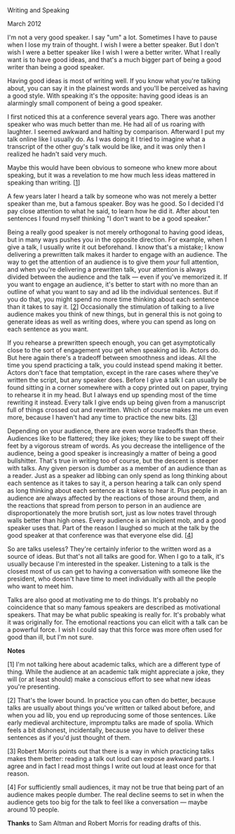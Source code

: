Writing and Speaking

March 2012  
  
I'm not a very good speaker. I say "um" a lot. Sometimes I have
to pause when I lose my train of thought. I wish I were a better
speaker. But I don't wish I were a better speaker like I wish I
were a better writer. What I really want is to have good ideas,
and that's a much bigger part of being a good writer than being a
good speaker.  
  
Having good ideas is most of writing well. If you know what you're
talking about, you can say it in the plainest words and you'll be
perceived as having a good style. With speaking it's the opposite:
having good ideas is an alarmingly small component of being a good
speaker.  
  
I first noticed this at a conference several years ago.
There was another speaker who was much better than me.
He had all of us roaring with laughter. I seemed awkward and
halting by comparison. Afterward I put my talk online like I usually
do. As I was doing it I tried to imagine what a transcript of the
other guy's talk would be like, and it was only then I realized he
hadn't said very much.  
  
Maybe this would have been obvious to someone who knew more about
speaking, but it was a revelation to me how much less ideas mattered
in speaking than writing.
[[1](#f1n)]  
  
A few years later I heard a talk by someone who was not merely a
better speaker than me, but a famous speaker. Boy was he good. So
I decided I'd pay close attention to what he said, to learn how he
did it. After about ten sentences I found myself thinking "I don't
want to be a good speaker."  
  
Being a really good speaker is not merely orthogonal to having good ideas,
but in many ways pushes you in the opposite direction. For example,
when I give a talk, I usually write it out beforehand. I know that's
a mistake; I know delivering a 
prewritten 
talk makes it harder to
engage with an audience. The way to get the attention of an audience
is to give them *your* full attention, and when you're delivering
a prewritten talk, your attention is always divided between the
audience and the talk — even if you've memorized it. If you want
to engage an audience, it's better to start with no more than an outline
of what you want to say and 
ad lib the individual sentences. But
if you do that, you might spend no more time thinking about each
sentence than it takes to say it.
[[2](#f2n)]
Occasionally the stimulation
of talking to a live audience makes you think of new things, but
in general this is not going to generate ideas as well as writing
does, where you can spend as long on each sentence as you want.  
  
If you rehearse a prewritten speech enough, you can get
asymptotically close to the sort of engagement you get when speaking
ad lib. Actors do. But here again there's a tradeoff between
smoothness and ideas. All the time you spend practicing a talk,
you could instead spend making it better. Actors don't face
that temptation, except in the rare cases where they've written the
script, but any speaker does. Before I give a talk I can usually
be found sitting in a corner somewhere with a copy printed out on
paper, trying to rehearse it in my head. But I always end up
spending most of the time rewriting it instead. Every talk I give
ends up being given from a manuscript full of things crossed out
and rewritten. Which of course makes me um even more, because I
haven't had any time to practice the new bits.
[[3](#f3n)]  
  
Depending on your audience, there are even worse tradeoffs than
these. Audiences like to be flattered; they like jokes; they like
to be swept off their feet by a vigorous stream of words. As you
decrease the intelligence of the audience, being a good speaker is
increasingly a matter of being a good bullshitter. That's true in
writing too of course, but the descent is steeper with talks. Any
given person is dumber as a member of an audience than as a reader.
Just as a speaker ad libbing can only spend as long thinking about
each sentence as it takes to say it, a person hearing a talk can
only spend as long thinking about each sentence as it takes to hear
it. Plus people in an audience are always affected by the reactions
of those around them, and the reactions that spread from person to
person in an audience are disproportionately the more brutish sort,
just as low notes travel through walls better than high ones. Every
audience is an incipient mob, and a good speaker uses that. Part
of the reason I laughed so much at the talk by the good speaker at
that conference was that everyone else did.
[[4](#f4n)]  
  
So are talks useless? They're certainly inferior to the written
word as a source of ideas. But that's not all talks are good for.
When I go to a talk, it's usually because I'm interested in the
speaker. Listening to a talk is the closest most of us can get to
having a conversation with someone like the president, who doesn't
have time to meet individually with all the people who want to meet
him.  
  
Talks are also good at motivating me to do things. It's probably
no coincidence that so many famous speakers are described as
motivational speakers. That may be what public speaking is really
for. It's probably what it was originally for. The emotional
reactions you can elicit with a talk can be a powerful force.
I wish I could say that this force was more often used for good than
ill, but I'm not sure.  
  
  
  
  
  
  
  
**Notes**  
  
[1]
I'm not talking here about academic talks, which are a 
different type of thing. While the
audience at an academic talk might appreciate a joke, they will (or
at least should) make a conscious effort to see what new ideas
you're presenting.  
  
[2]
That's the lower bound. In practice you can often do better,
because talks are usually about things you've written or talked
about before, and when you ad lib, you end up reproducing some of
those sentences. Like early medieval architecture, impromptu talks
are made of spolia. Which feels a bit dishonest, incidentally,
because you have to deliver these sentences as if you'd just thought
of them.  
  
[3]
Robert Morris points out that there is a way in which practicing
talks makes them better: reading a talk out loud can expose awkward
parts. I agree and in fact I read most things I write out loud at
least once for that reason.  
  
[4]
For sufficiently small audiences, it may not be true that being
part of an audience makes people dumber. The real decline seems
to set in when the audience gets too big for the talk to feel like
a conversation — maybe around 10 people.  
  

**Thanks** to Sam Altman and Robert Morris for reading drafts
of this.  
  
